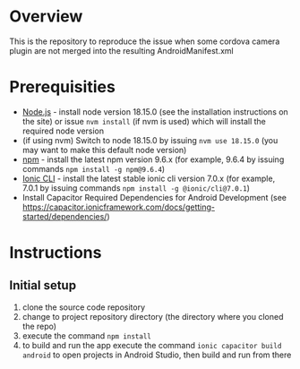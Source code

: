 # Overview
This is the repository to reproduce the issue when some cordova camera plugin are not merged into the resulting AndroidManifest.xml

# Prerequisities

* [Node.js](http://nodejs.org/) - install node version 18.15.0 (see the installation instructions on the site) or issue `nvm install` (if nvm is used) which will install the required node version
* (if using nvm) Switch to node 18.15.0 by issuing `nvm use 18.15.0` (you may want to make this default node version)
* [npm](https://www.npmjs.com/) - install the latest npm version 9.6.x (for example, 9.6.4 by issuing commands `npm install -g npm@9.6.4`)
* [Ionic CLI](http://ionicframework.com/docs/cli/install.html) - install the latest stable ionic cli version 7.0.x (for example, 7.0.1 by issuing commands `npm install -g @ionic/cli@7.0.1`)
* Install Capacitor Required Dependencies for Android Development (see https://capacitor.ionicframework.com/docs/getting-started/dependencies/)

# Instructions
## Initial setup
1. clone the source code repository
2. change to project repository directory (the directory where you cloned the repo)
3. execute the command `npm install`
4. to build and run the app execute the command `ionic capacitor build android` to open projects in Android Studio, then build and run from there
